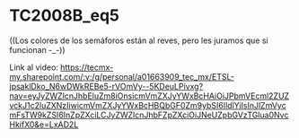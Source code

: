 # TC2008B_eq5
((Los colores de los semáforos están al reves, pero les juramos que si funcionan -_-))


Link al video: https://tecmx-my.sharepoint.com/:v:/g/personal/a01663909_tec_mx/ETSL-jpsaklDko_N6wDWkREBe5-rVOmVy--5KDeuLPivxg?nav=eyJyZWZlcnJhbEluZm8iOnsicmVmZXJyYWxBcHAiOiJPbmVEcml2ZUZvckJ1c2luZXNzIiwicmVmZXJyYWxBcHBQbGF0Zm9ybSI6IldlYiIsInJlZmVycmFsTW9kZSI6InZpZXciLCJyZWZlcnJhbFZpZXciOiJNeUZpbGVzTGlua0NvcHkifX0&e=LxAD2L
